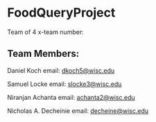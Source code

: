 # FoodQueryProject
Team of 4
x-team number:

## Team Members:
Daniel Koch
email: dkoch5@wisc.edu

Samuel Locke
email: slocke3@wisc.edu

Niranjan Achanta
email: achanta2@wisc.edu

Nicholas A. Decheinie
email: decheine@wisc.edu
